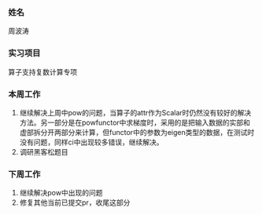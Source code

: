 ### 姓名

周波涛

### 实习项目

算子支持复数计算专项

### 本周工作

1. 继续解决上周中pow的问题，当算子的attr作为Scalar时仍然没有较好的解决方法。另一部分是在powfunctor中求梯度时，采用的是把输入数据的实部和虚部拆分开两部分来计算，但functor中的参数为eigen类型的数据，在测试时没有问题，同样ci中出现较多错误，继续解决。
2. 调研黑客松题目

### 下周工作

1. 继续解决pow中出现的问题
2. 修复其他当前已提交pr，收尾这部分


